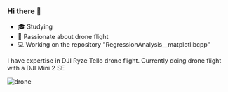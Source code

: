 ### Hi there 👋

- 🎓 Studying 
- 🚁 Passionate about drone flight
- 💻 Working on the repository "RegressionAnalysis__matplotlibcpp"

I have expertise in DJI Ryze Tello drone flight. Currently doing drone flight with a DJI Mini 2 SE

![drone](https://github.com/Saltworker/Saltworker/assets/82200669/22c6c0b2-0bd7-4aed-8fad-cc89e8ee4223)

<!--
**Saltworker/Saltworker** is a ✨ _special_ ✨ repository because its `README.md` (this file) appears on your GitHub profile.

Here are some ideas to get you started:

- 🔭 I’m currently working on ...
- 🌱 I’m currently learning ...
- 👯 I’m looking to collaborate on ...
- 🤔 I’m looking for help with ...
- 💬 Ask me about ...
- 📫 How to reach me: ...
- 😄 Pronouns: ...
- ⚡ Fun fact: ...
-->
